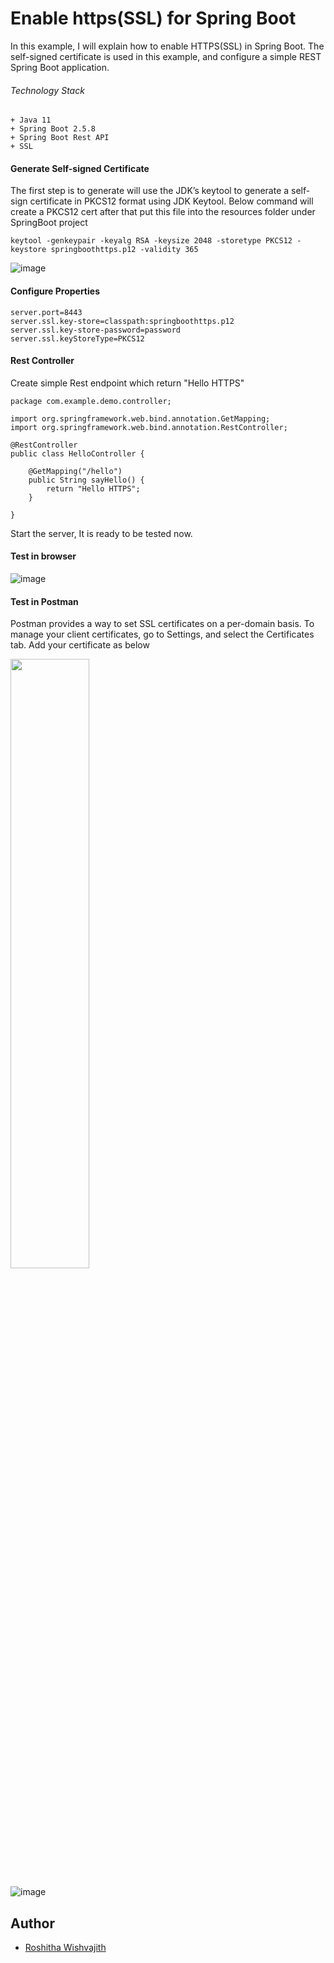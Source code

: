 # Enable https(SSL) for Spring Boot

In this example, I will explain how to enable HTTPS(SSL) in Spring Boot. The self-signed certificate is used in this example, and configure a simple REST Spring Boot application.


###### Technology Stack
```
+ Java 11
+ Spring Boot 2.5.8
+ Spring Boot Rest API
+ SSL
```

#### Generate Self-signed Certificate
The first step is to generate will use the JDK’s keytool to generate a self-sign certificate in PKCS12 format using JDK Keytool. Below command will create a PKCS12 cert after that  put this file into the resources folder under SpringBoot project 
```
keytool -genkeypair -keyalg RSA -keysize 2048 -storetype PKCS12 -keystore springboothttps.p12 -validity 365
```
![image](https://user-images.githubusercontent.com/67745525/147640548-75270a22-b86a-4b13-941d-5926ce8673ad.png)

#### Configure Properties
```
server.port=8443
server.ssl.key-store=classpath:springboothttps.p12
server.ssl.key-store-password=password
server.ssl.keyStoreType=PKCS12
```

#### Rest Controller
Create simple Rest endpoint which return "Hello HTTPS"
```
package com.example.demo.controller;

import org.springframework.web.bind.annotation.GetMapping;
import org.springframework.web.bind.annotation.RestController;

@RestController
public class HelloController {
	
    @GetMapping("/hello")
    public String sayHello() { 
        return "Hello HTTPS";
    }

}
```
Start the server, It is ready to be tested now.</br>
#### Test in browser

![image](https://user-images.githubusercontent.com/67745525/147722352-39f9a9be-f82d-42a1-a936-c56cd9218e5d.png)

#### Test in Postman
Postman provides a way to set SSL certificates on a per-domain basis. To manage your client certificates, go to Settings, and select the Certificates tab. Add your certificate as below

<img src="https://user-images.githubusercontent.com/67745525/147722035-aa7a317a-153c-48bd-a464-ca0fc8de3e33.png" width="50%" height="50%">

![image](https://user-images.githubusercontent.com/67745525/147722490-a5856ecb-2452-442e-a68f-68d29174f6d3.png)


## Author
 * [Roshitha Wishvajith](https://github.com/rowishva?tab=repositories)
